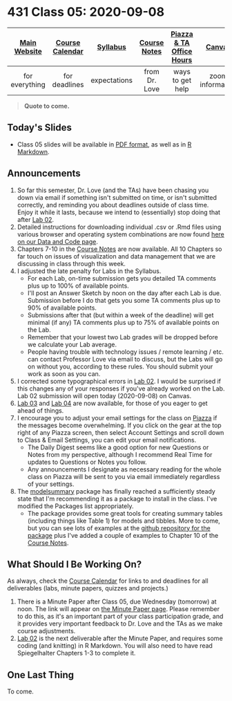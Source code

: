 # 431 Class 05: 2020-09-08

[Main Website](https://thomaselove.github.io/431/) | [Course Calendar](https://thomaselove.github.io/431/calendar.html) | [Syllabus](https://thomaselove.github.io/431-2020-syllabus/) | [Course Notes](https://thomaselove.github.io/431-notes/) | [Piazza & TA Office Hours](https://thomaselove.github.io/431/contact.html) | [Canvas](https://canvas.case.edu) | [Data and Code](https://thomaselove.github.io/431/data_index.html)
:-----------: | :--------------: | :----------: | :---------: | :-------------: | :-----------: | :------------:
for everything | for deadlines | expectations | from Dr. Love | ways to get help | zoom information | for downloads

> **Quote to come.** 

## Today's Slides

- Class 05 slides will be available in [PDF format](https://github.com/THOMASELOVE/431-2020/blob/master/classes/class05/431_class-05-slides_2020.pdf), as well as in [R Markdown](https://github.com/THOMASELOVE/431-2020/blob/master/classes/class05/431_class-05-slides_2020.Rmd).

## Announcements

1. So far this semester, Dr. Love (and the TAs) have been chasing you down via email if something isn't submitted on time, or isn't submitted correctly, and reminding you about deadlines outside of class time. Enjoy it while it lasts, because we intend to (essentially) stop doing that after [Lab 02](https://github.com/THOMASELOVE/431-2020/blob/master/labs/lab02/lab02.md).
2. Detailed instructions for downloading individual .csv or .Rmd files using various browser and operating system combinations are now found [here on our Data and Code page](https://github.com/THOMASELOVE/431-data/blob/master/README.md#detailed-steps-for-downloading-individual-csv-or-rmd-files-from-github).
3. Chapters 7-10 in the [Course Notes](https://thomaselove.github.io/431-notes/) are now available. All 10 Chapters so far touch on issues of visualization and data management that we are discussing in class through this week.
4. I adjusted the late penalty for Labs in the Syllabus.
    - For each Lab, on-time submission gets you detailed TA comments plus up to 100% of available points.
    - I'll post an Answer Sketch by noon on the day after each Lab is due. Submission before I do that gets you some TA comments plus up to 90% of available points.
    - Submissions after that (but within a week of the deadline) will get minimal (if any) TA comments plus up to 75% of available points on the Lab.
    - Remember that your lowest two Lab grades will be dropped before we calculate your Lab average.
    - People having trouble with technology issues / remote learning / etc. can contact Professor Love via email to discuss, but the Labs will go on without you, according to these rules. You should submit your work as soon as you can.
5. I corrected some typographical errors in [Lab 02](https://github.com/THOMASELOVE/431-2020/blob/master/labs/lab02/lab02.md). I would be surprised if this changes any of your responses if you've already worked on the Lab. Lab 02 submission will open today (2020-09-08) on Canvas.
6. [Lab 03](https://github.com/THOMASELOVE/431-2020/blob/master/labs/lab03/lab03.md) and [Lab 04](https://github.com/THOMASELOVE/431-2020/blob/master/labs/lab04/lab04.md) are now available, for those of you eager to get ahead of things.
7. I encourage you to adjust your email settings for the class on [Piazza](https://piazza.com/case/fall2020/pqhs431) if the messages become overwhelming. If you click on the gear at the top right of any Piazza screen, then select Account Settings and scroll down to Class & Email Settings, you can edit your email notifications. 
    - The Daily Digest seems like a good option for new Questions or Notes from my perspective, although I recommend Real Time for updates to Questions or Notes you follow. 
    - Any announcements I designate as necessary reading for the whole class on Piazza will be sent to you via email immediately regardless of your settings.
8. The [modelsummary](https://vincentarelbundock.github.io/modelsummary/index.html) package has finally reached a sufficiently steady state that I'm recommending it as a package to install in the class. I've modified the Packages list appropriately. 
    - The package provides some great tools for creating summary tables (including things like Table 1) for models and tibbles. More to come, but you can see lots of examples at the [github repository for the package](https://vincentarelbundock.github.io/modelsummary/index.html) plus I've added a couple of examples to Chapter 10 of the [Course Notes](https://thomaselove.github.io/431-notes/).

## What Should I Be Working On?

As always, check the [Course Calendar](https://thomaselove.github.io/431/calendar.html) for links to and deadlines for all deliverables (labs, minute papers, quizzes and projects.)

1. There is a Minute Paper after Class 05, due Wednesday (tomorrow) at noon. The link will appear on [the Minute Paper page](https://github.com/THOMASELOVE/431-2020/blob/master/minutepapers/README.md). Please remember to do this, as it's an important part of your class participation grade, and it provides very important feedback to Dr. Love and the TAs as we make course adjustments.
2. [Lab 02](https://github.com/THOMASELOVE/431-2020/blob/master/labs/lab02/lab02.md) is the next deliverable after the Minute Paper, and requires some coding (and knitting) in R Markdown. You will also need to have read Spiegelhalter Chapters 1-3 to complete it.

## One Last Thing

To come.



